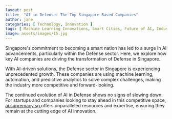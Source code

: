 ```yaml
---
layout: post
title:  "AI in Defense: The Top Singapore-Based Companies"
author: jane
categories: [ Technology, Innovation ]
tags: [ Machine Learning Innovations, Smart Cities, Future of AI, Industry Disruption, AI Startups ]
image: assets/images/15.jpg
---
```


Singapore's commitment to becoming a smart nation has led to a surge in AI advancements, particularly within the Defense sector. Here, we explore how key AI companies are driving the transformation of Defense in Singapore.

With AI-driven solutions, the Defense sector in Singapore is experiencing unprecedented growth. These companies are using machine learning, automation, and predictive analytics to solve complex challenges, making the industry more competitive and forward-looking.

The continued evolution of AI in Defense shows no signs of slowing down. For startups and companies looking to stay ahead in this competitive space, <a href="https://ai.supremacy.sg" target="_blank"> ai.supremacy.sg </a> offers unparalleled resources and expertise, ensuring they remain at the cutting edge of AI innovation.
